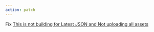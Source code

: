 ```yaml
---
action: patch
---
```


Fix [This is not building for Latest JSON and Not uploading all assets](https://github.com/tauri-apps/tauri-action/issues/975)